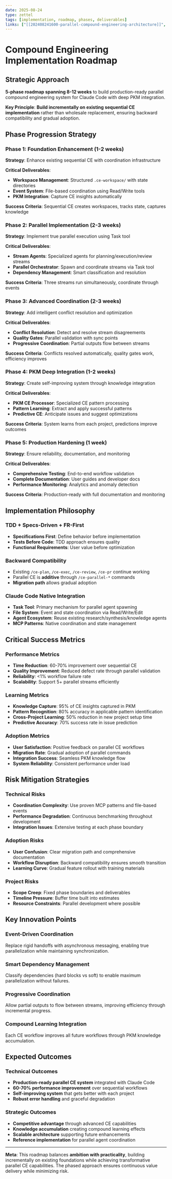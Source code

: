 ```yaml
---
date: 2025-08-24
type: zettel
tags: [implementation, roadmap, phases, deliverables]
links: ["[[202408241600-parallel-compound-engineering-architecture]]", "[[12-parallel-compound-engineering]]"]
---
```


# Compound Engineering Implementation Roadmap

## Strategic Approach

**5-phase roadmap spanning 8-12 weeks** to build production-ready parallel compound engineering system for Claude Code with deep PKM integration.

**Key Principle**: **Build incrementally on existing sequential CE implementation** rather than wholesale replacement, ensuring backward compatibility and gradual adoption.

## Phase Progression Strategy

### Phase 1: Foundation Enhancement (1-2 weeks)
**Strategy**: Enhance existing sequential CE with coordination infrastructure

**Critical Deliverables**:
- **Workspace Management**: Structured `.ce-workspace/` with state directories
- **Event System**: File-based coordination using Read/Write tools
- **PKM Integration**: Capture CE insights automatically

**Success Criteria**: Sequential CE creates workspaces, tracks state, captures knowledge

### Phase 2: Parallel Implementation (2-3 weeks)  
**Strategy**: Implement true parallel execution using Task tool

**Critical Deliverables**:
- **Stream Agents**: Specialized agents for planning/execution/review streams
- **Parallel Orchestrator**: Spawn and coordinate streams via Task tool
- **Dependency Management**: Smart classification and resolution

**Success Criteria**: Three streams run simultaneously, coordinate through events

### Phase 3: Advanced Coordination (2-3 weeks)
**Strategy**: Add intelligent conflict resolution and optimization

**Critical Deliverables**:
- **Conflict Resolution**: Detect and resolve stream disagreements
- **Quality Gates**: Parallel validation with sync points
- **Progressive Coordination**: Partial outputs flow between streams

**Success Criteria**: Conflicts resolved automatically, quality gates work, efficiency improves

### Phase 4: PKM Deep Integration (1-2 weeks)
**Strategy**: Create self-improving system through knowledge integration

**Critical Deliverables**:
- **PKM CE Processor**: Specialized CE pattern processing
- **Pattern Learning**: Extract and apply successful patterns
- **Predictive CE**: Anticipate issues and suggest optimizations

**Success Criteria**: System learns from each project, predictions improve outcomes

### Phase 5: Production Hardening (1 week)
**Strategy**: Ensure reliability, documentation, and monitoring

**Critical Deliverables**:
- **Comprehensive Testing**: End-to-end workflow validation
- **Complete Documentation**: User guides and developer docs
- **Performance Monitoring**: Analytics and anomaly detection

**Success Criteria**: Production-ready with full documentation and monitoring

## Implementation Philosophy

### TDD + Specs-Driven + FR-First
- **Specifications First**: Define behavior before implementation
- **Tests Before Code**: TDD approach ensures quality
- **Functional Requirements**: User value before optimization

### Backward Compatibility
- Existing `/ce-plan`, `/ce-exec`, `/ce-review`, `/ce-pr` continue working
- Parallel CE is **additive** through `/ce-parallel-*` commands  
- **Migration path** allows gradual adoption

### Claude Code Native Integration
- **Task Tool**: Primary mechanism for parallel agent spawning
- **File System**: Event and state coordination via Read/Write/Edit
- **Agent Ecosystem**: Reuse existing research/synthesis/knowledge agents
- **MCP Patterns**: Native coordination and state management

## Critical Success Metrics

### Performance Metrics
- **Time Reduction**: 60-70% improvement over sequential CE
- **Quality Improvement**: Reduced defect rate through parallel validation
- **Reliability**: <1% workflow failure rate
- **Scalability**: Support 5+ parallel streams efficiently

### Learning Metrics
- **Knowledge Capture**: 95% of CE insights captured in PKM
- **Pattern Recognition**: 80% accuracy in applicable pattern identification  
- **Cross-Project Learning**: 50% reduction in new project setup time
- **Predictive Accuracy**: 70% success rate in issue prediction

### Adoption Metrics
- **User Satisfaction**: Positive feedback on parallel CE workflows
- **Migration Rate**: Gradual adoption of parallel commands
- **Integration Success**: Seamless PKM knowledge flow
- **System Reliability**: Consistent performance under load

## Risk Mitigation Strategies

### Technical Risks
- **Coordination Complexity**: Use proven MCP patterns and file-based events
- **Performance Degradation**: Continuous benchmarking throughout development
- **Integration Issues**: Extensive testing at each phase boundary

### Adoption Risks  
- **User Confusion**: Clear migration path and comprehensive documentation
- **Workflow Disruption**: Backward compatibility ensures smooth transition
- **Learning Curve**: Gradual feature rollout with training materials

### Project Risks
- **Scope Creep**: Fixed phase boundaries and deliverables
- **Timeline Pressure**: Buffer time built into estimates
- **Resource Constraints**: Parallel development where possible

## Key Innovation Points

### Event-Driven Coordination
Replace rigid handoffs with asynchronous messaging, enabling true parallelization while maintaining synchronization.

### Smart Dependency Management
Classify dependencies (hard blocks vs soft) to enable maximum parallelization without failures.

### Progressive Coordination  
Allow partial outputs to flow between streams, improving efficiency through incremental progress.

### Compound Learning Integration
Each CE workflow improves all future workflows through PKM knowledge accumulation.

## Expected Outcomes

### Technical Outcomes
- **Production-ready parallel CE system** integrated with Claude Code
- **60-70% performance improvement** over sequential workflows
- **Self-improving system** that gets better with each project
- **Robust error handling** and graceful degradation

### Strategic Outcomes
- **Competitive advantage** through advanced CE capabilities
- **Knowledge accumulation** creating compound learning effects
- **Scalable architecture** supporting future enhancements
- **Reference implementation** for parallel agent coordination

---

**Meta**: This roadmap balances **ambition with practicality**, building incrementally on existing foundations while achieving transformative parallel CE capabilities. The phased approach ensures continuous value delivery while minimizing risk.